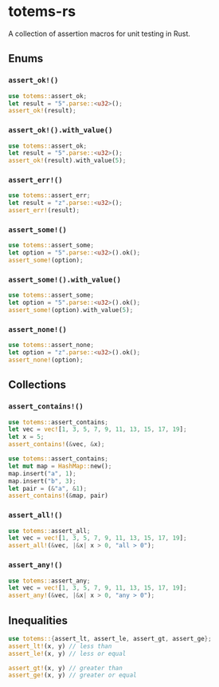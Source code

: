# totems-rs
A collection of assertion macros for unit testing in Rust.  

## Enums

### `assert_ok!()`

```rust
use totems::assert_ok;
let result = "5".parse::<u32>();
assert_ok!(result);
```

### `assert_ok!().with_value()`

```rust
use totems::assert_ok;
let result = "5".parse::<u32>();
assert_ok!(result).with_value(5);
```

### `assert_err!()`

```rust
use totems::assert_err;
let result = "z".parse::<u32>();
assert_err!(result);
```

### `assert_some!()`

```rust
use totems::assert_some;
let option = "5".parse::<u32>().ok();
assert_some!(option);
```

### `assert_some!().with_value()`

```rust
use totems::assert_some;
let option = "5".parse::<u32>().ok();
assert_some!(option).with_value(5);
```

### `assert_none!()`

```rust
use totems::assert_none;
let option = "z".parse::<u32>().ok();
assert_none!(option);
```

## Collections

### `assert_contains!()`

```rust
use totems::assert_contains;
let vec = vec![1, 3, 5, 7, 9, 11, 13, 15, 17, 19];
let x = 5;
assert_contains!(&vec, &x);
```

```rust
use totems::assert_contains;
let mut map = HashMap::new();
map.insert("a", 1);
map.insert("b", 3);
let pair = (&"a", &1);
assert_contains!(&map, pair)
```

### `assert_all!()`

```rust
use totems::assert_all;
let vec = vec![1, 3, 5, 7, 9, 11, 13, 15, 17, 19];
assert_all!(&vec, |&x| x > 0, "all > 0");
```

### `assert_any!()`

```rust
use totems::assert_any;
let vec = vec![1, 3, 5, 7, 9, 11, 13, 15, 17, 19];
assert_any!(&vec, |&x| x > 0, "any > 0");
```

## Inequalities

```rust
use totems::{assert_lt, assert_le, assert_gt, assert_ge};
assert_lt!(x, y) // less than
assert_le!(x, y) // less or equal

assert_gt!(x, y) // greater than
assert_ge!(x, y) // greater or equal
```
